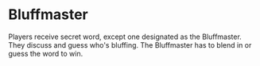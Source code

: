 # Bluffmaster
 Players receive secret word, except one designated as the Bluffmaster. They discuss and guess who's bluffing. The Bluffmaster has to blend in or guess the word to win.
